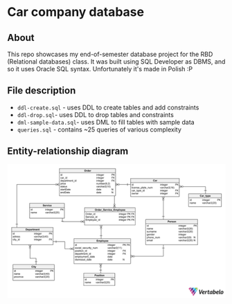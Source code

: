 # Car company database

## About
This repo showcases my end-of-semester database project for the RBD (Relational databases) class.
It was built using SQL Developer as DBMS, and so it uses Oracle SQL syntax. Unfortunately it's made in Polish :P

## File description

- `ddl-create.sql` - uses DDL to create tables and add constraints
- `ddl-drop.sql`- uses DDL to drop tables and constraints
- `dml-sample-data.sql`- uses DML to fill tables with sample data
- `queries.sql` - contains ~25 queries of various complexity

## Entity-relationship diagram
![](res/entity-relationship-diagram.png)

